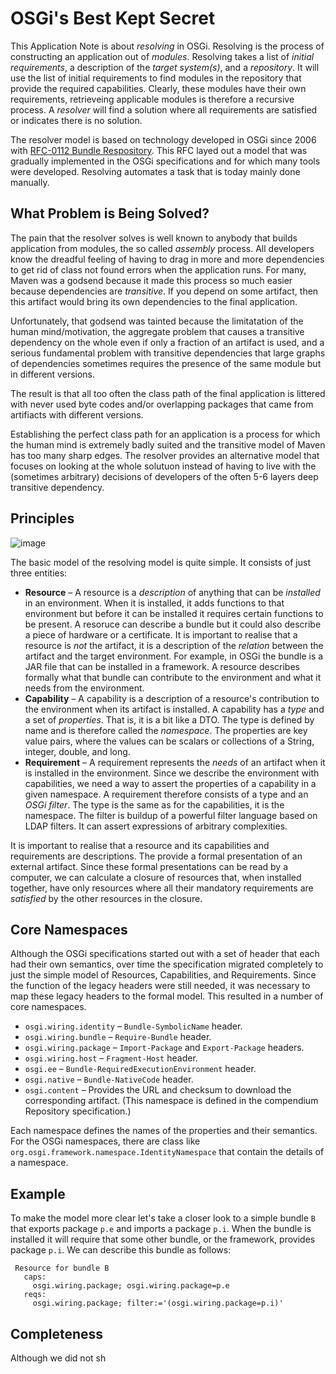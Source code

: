 # OSGi's Best Kept Secret

This Application Note is about _resolving_ in OSGi. Resolving is the process of constructing an application out of _modules_. Resolving takes a list of _initial requirements_, a description of the _target system(s)_, and a _repository_. It will use the list of initial requirements to find modules in the repository that provide the required capabilities. Clearly, these modules have their own requirements, retrieveing applicable modules is therefore a recursive process. A _resolver_ will find a solution where all requirements are satisfied or indicates there is no solution.

The resolver model is based on technology developed in OSGi since 2006 with [RFC-0112 Bundle Respository](http://www.openehealth.org/download/attachments/688284/rfc-0112_BundleRepository.pdf). This RFC layed out a model that was gradually implemented in the OSGi specifications and for which many tools were developed. Resolving automates a task that is today mainly done manually.

## What Problem is Being Solved?

The pain that the resolver solves is well known to anybody that builds application from modules, the so called _assembly_ process. All developers know the dreadful feeling of having to drag in more and more dependencies to get rid of class not found errors when the application runs. For many, Maven was a godsend because it made this process so much easier because dependencies are _transitive_. If you depend on some artifact, then this artifact would bring its own dependencies to the final application.

Unfortunately, that godsend was tainted because the limitatation of the human mind/motivation, the aggregate problem that causes a transitive dependency on the whole even if only a fraction of an artifact is used, and a serious fundamental problem with transitive dependencies that large graphs of dependencies sometimes requires the presence of the same module but in different versions.

The result is that all too often the class path of the final application is littered with never used byte codes and/or overlapping packages that came from artifiacts with different versions. 

Establishing the perfect class path for an application is a process for which the human mind is extremely badly suited and the transitive model of Maven has too many sharp edges. The resolver provides an alternative model that focuses on looking at the whole solutuon instead of having to live with the (sometimes arbitrary) decisions of developers of the often 5-6 layers deep transitive dependency.

## Principles

![image](https://user-images.githubusercontent.com/200494/31130842-cf5299d2-a858-11e7-907c-d6cb43954501.png)

The basic model of the resolving model is quite simple. It consists of just three entities:

* **Resource** – A resource is a _description_ of anything that can be _installed_ in an environment. When it is installed, it adds functions to that environment but before it can be installed it requires certain functions to be present. A resoruce can describe a bundle but it could also describe a piece of hardware or a certificate. It is important to realise that a resource is _not_ the artifact, it is a description of the _relation_ between the artifact and the target environment. For example, in OSGi the bundle is a JAR file that can be installed in a framework. A resource describes formally what that bundle can contribute to the environment and what it needs from the environment.
* **Capability** – A capability is a description of a resource's contribution to the environment when its artifact is installed. A capability has a _type_ and a set of _properties_. That is, it is a bit like a DTO. The type is defined by name and is therefore called the _namespace_. The properties are key value pairs, where the values can be scalars or collections of a String, integer, double, and long. 
* **Requirement** – A requirement represents the _needs_ of an artifact when it is installed in the environment. Since we describe the environment with capabilities, we need a way to assert the properties of a capability in a given namespace. A requirement therefore consists of a type and an _OSGi filter_. The type is the same as for the capabilities, it is the namespace. The filter is buildup of a powerful filter language based on LDAP filters. It can assert expressions of arbitrary complexities. 

It is important to realise that a resource and its capabilities and requirements are descriptions. The provide a formal presentation of an external artifact. Since these formal presentations can be read by a computer, we can calculate a closure of resources that, when installed together, have only resources where all their mandatory requirements are _satisfied_ by the other resources in the closure.

## Core Namespaces

Although the OSGi specifications started out with a set of header that each had their own semantics, over time the specification migrated completely to just the simple model of Resources, Capabilities, and Requirements. Since the function of the legacy headers were still needed, it was necessary to map these legacy headers to the formal model. This resulted in a number of core namespaces. 

* `osgi.wiring.identity` – `Bundle-SymbolicName` header.
* `osgi.wiring.bundle` – `Require-Bundle` header.
* `osgi.wiring.package` – `Import-Package` and `Export-Package` headers.
* `osgi.wiring.host` – `Fragment-Host` header.
* `osgi.ee` – `Bundle-RequiredExecutionEnvironment` header.
* `osgi.native` – `Bundle-NativeCode` header.
* `osgi.content` – Provides the URL and checksum to download the corresponding artifact. (This namespace is defined in the compendium Repository specification.)

Each namespace defines the names of the properties and their semantics. For the OSGi namespaces, there are class like `org.osgi.framework.namespace.IdentityNamespace` that contain the details of a namespace.

## Example

To make the model more clear let's take a closer look to a simple bundle `B` that exports package `p.e` and imports a package `p.i`. When the bundle is installed it will require that some other bundle, or the framework, provides package `p.i`. We can describe this bundle as follows:

     Resource for bundle B
       caps:
         osgi.wiring.package; osgi.wiring.package=p.e
       reqs:
         osgi.wiring.package; filter:='(osgi.wiring.package=p.i)'

## Completeness

Although we did not sh


